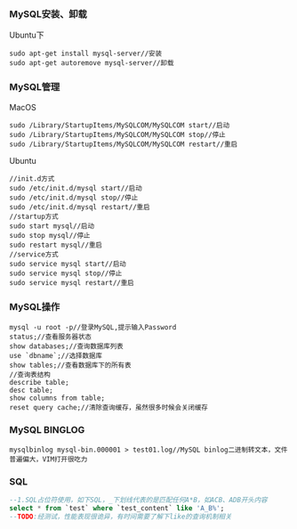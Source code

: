 ### MySQL安装、卸载

Ubuntu下
```shell
sudo apt-get install mysql-server//安装
sudo apt-get autoremove mysql-server//卸载
```

### MySQL管理

MacOS
```shell
sudo /Library/StartupItems/MySQLCOM/MySQLCOM start//启动
sudo /Library/StartupItems/MySQLCOM/MySQLCOM stop//停止
sudo /Library/StartupItems/MySQLCOM/MySQLCOM restart//重启
```

Ubuntu
```shell
//init.d方式
sudo /etc/init.d/mysql start//启动
sudo /etc/init.d/mysql stop//停止
sudo /etc/init.d/mysql restart//重启
//startup方式
sudo start mysql//启动
sudo stop mysql//停止
sudo restart mysql//重启
//service方式
sudo service mysql start//启动
sudo service mysql stop//停止
sudo service mysql restart//重启
```

### MySQL操作                                                                                             

```mysql
mysql -u root -p//登录MySQL,提示输入Password
status;//查看服务器状态
show databases;//查询数据库列表
use `dbname`;//选择数据库
show tables;//查看数据库下的所有表
//查询表结构
describe table;
desc table;
show columns from table;
reset query cache;//清除查询缓存，虽然很多时候会关闭缓存
```

### MySQL BINGLOG

```shell
mysqlbinlog mysql-bin.000001 > test01.log//MySQL binlog二进制转文本，文件普遍偏大，VIM打开很吃力
```

### SQL

```sql
--1.SQL占位符使用，如下SQL，_下划线代表的是匹配任何A*B，如ACB、ADB开头内容
select * from `test` where `test_content` like 'A_B%';
--TODO:经测试，性能表现很诡异，有时间需要了解下like的查询机制相关
```

